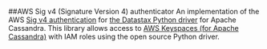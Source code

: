 ##AWS Sig v4 (Signature Version 4) authenticator
An implementation of the AWS [Sig v4 authentication](https://docs.aws.amazon.com/AmazonS3/latest/API/sig-v4-authenticating-requests.html) 
for [the Datastax Python driver](https://github.com/datastax/python-driver)
for Apache Cassandra. This library allows access to [AWS Keyspaces (for Apache Cassandra)](https://aws.amazon.com/keyspaces/) 
with IAM roles using the open source Python driver.